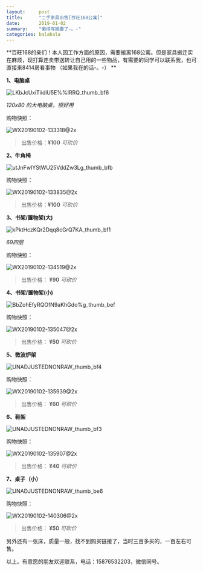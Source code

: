 ```yaml
---
layout:     post
title:      "二手家具出售[百旺168公寓]"
date:       2019-01-02
summary:    "懒得写摘要了-。-"
categories: balabala
---
```




  **百旺168的亲们！本人因工作方面的原因，需要搬离168公寓。但是家具搬迁实在麻烦，现打算连卖带送转让自己用的一些物品，有需要的同学可以联系我，也可直接来8414房看事物 （如果我在的话-。-） **



**1、电脑桌**

![LKbJcUxiTiidiU5E%%IRRQ_thumb_bf6](https://m-pub.oss-cn-hongkong.aliyuncs.com/img/mall/LKbJcUxiTiidiU5E%25%25IRRQ_thumb_bf6.jpg)

*120x80 的大电脑桌，很好用*



购物快照：

![WX20190102-133318@2x](https://m-pub.oss-cn-hongkong.aliyuncs.com/img/mall/WX20190102-133318@2x.png)

 

> 出售价格：**¥100** *可砍价*



**2、牛角椅**

![utJnFwIYStWU25VddZw3Lg_thumb_bfb](https://m-pub.oss-cn-hongkong.aliyuncs.com/img/mall/utJnFwIYStWU25VddZw3Lg_thumb_bfb.jpg)



购物快照：

![WX20190102-133835@2x](https://m-pub.oss-cn-hongkong.aliyuncs.com/img/mall/WX20190102-133835@2x.png)



> 出售价格：**¥100** *可砍价*



**3、书架/置物架(大)**

![kPktHczKQr2Dqq8cGrQ7KA_thumb_bf1](https://m-pub.oss-cn-hongkong.aliyuncs.com/img/mall/kPktHczKQr2Dqq8cGrQ7KA_thumb_bf1.jpg)

*69四层*

购物快照：

![WX20190102-134519@2x](https://m-pub.oss-cn-hongkong.aliyuncs.com/img/mall/WX20190102-134519@2x.png)



> 出售价格： **¥90** *可砍价*



**4、书架/置物架(小)**

![BbZohEfyRQOfN9aKhGdo%g_thumb_bef](https://m-pub.oss-cn-hongkong.aliyuncs.com/img/mall/BbZohEfyRQOfN9aKhGdo%g_thumb_bef.jpg)



购物快照：

![WX20190102-135047@2x](https://m-pub.oss-cn-hongkong.aliyuncs.com/img/mall/WX20190102-135047@2x.png)



> 出售价格： **¥50** *可砍价*



**5、微波炉架**

![UNADJUSTEDNONRAW_thumb_bf4](https://m-pub.oss-cn-hongkong.aliyuncs.com/img/mall/UNADJUSTEDNONRAW_thumb_bf4.jpg)



购物快照：

![WX20190102-135939@2x](https://m-pub.oss-cn-hongkong.aliyuncs.com/img/mall/WX20190102-135939@2x.png)



> 出售价格： **¥60** *可砍价*



**6、鞋架**

![UNADJUSTEDNONRAW_thumb_bf3](https://m-pub.oss-cn-hongkong.aliyuncs.com/img/mall/UNADJUSTEDNONRAW_thumb_bf3.jpg)



购物快照：

![WX20190102-135907@2x](https://m-pub.oss-cn-hongkong.aliyuncs.com/img/mall/WX20190102-135907@2x.png)



> 出售价格： **¥40** *可砍价*



**7、桌子（小）**

![UNADJUSTEDNONRAW_thumb_be6](https://m-pub.oss-cn-hongkong.aliyuncs.com/img/mall/UNADJUSTEDNONRAW_thumb_be6.jpg)



购物快照：

![WX20190102-140306@2x](https://m-pub.oss-cn-hongkong.aliyuncs.com/img/mall/WX20190102-140306@2x.png)

> 出售价格： **¥50** *可砍价*



另外还有一张床，质量一般，找不到购买链接了，当时三百多买的，一百左右可售。

以上。有意愿的朋友欢迎联系，电话：15876532203，微信同号。
